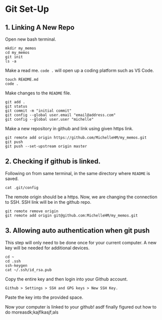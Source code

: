 # Git Set-Up

## 1. Linking A New Repo 
Open new bash terminal. 
```
mkdir my_memos
cd my_memos
git init
ls -a
```
Make a read me. `code .` will open up a coding platform such as VS Code. 
```
touch README.md
code . 
```
Make changes to the `README` file. 
```
git add .
git status
git commit -m "initial commit"
git config --global user.email "email@address.com"
git config --global user.user "michelle"
```
Make a new repository in github and link using given https link.
```
git remote add origin https://github.com/MichelleHM/my_memos.git
git push 
git push --set-upstream origin master 
```
## 2. Checking if github is linked. 
Following on from same terminal, in the same directory where `README` is saved. 
```
cat .git/config
```
The remote origin should be a https. Now, we are changing the connection to SSH. SSH link will be in the github repo. 
```
git remote remove origin 
git remote add origin git@github.com:MichelleHM/my_memos.git
```
## 3. Allowing auto authentication when git push

This step will only need to be done once for your current computer. A new key will be needed for additional devices. 
```
cd ~ 
cd .ssh
ssh-keygen 
cat ~/.ssh/id_rsa.pub

```
Copy the entire key and then login into your Github account. 

```
Github > Settings > SSH and GPG keys > New SSH Key. 
```

Paste the key into the provided space. 

Now your computer is linked to your github!
asdf finally figured out how to do moreasdk;kajflkasjf;als

